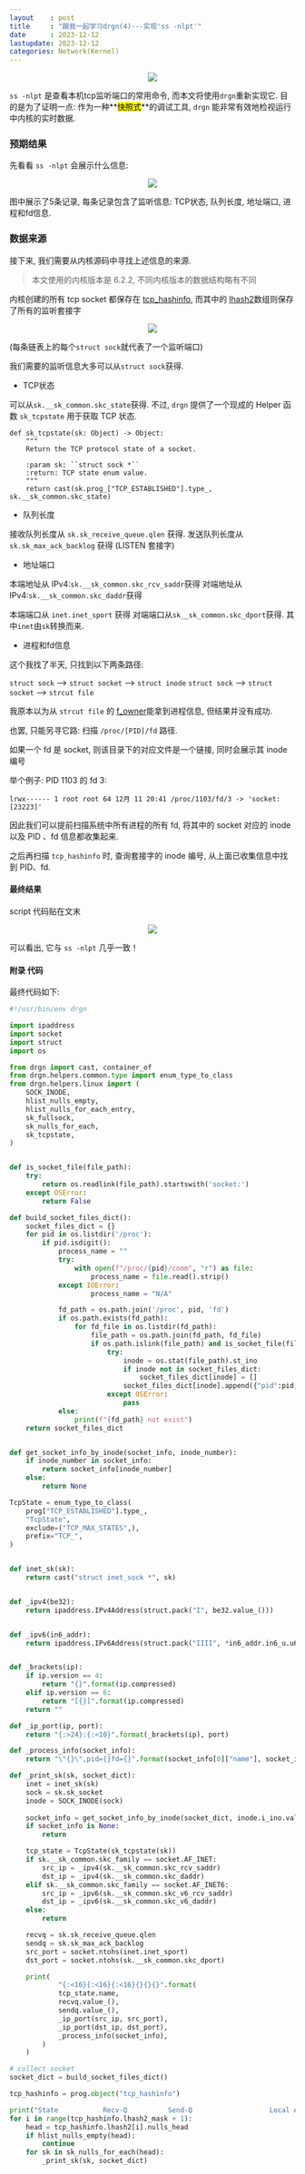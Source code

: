 ```yaml
---
layout    : post
title     : "跟我一起学习drgn(4)---实现'ss -nlpt'"
date      : 2023-12-12
lastupdate: 2023-12-12
categories: Network(Kernel)
---
```


<p align="center"><img src="/assets/img/public/drgn.png"></p>

`ss -nlpt` 是查看本机tcp监听端口的常用命令, 而本文将使用`drgn`重新实现它. 目的是为了证明一点: 作为一种**<mark>快照式</mark>**的调试工具, `drgn` 能非常有效地检视运行中内核的实时数据.

### 预期结果

先看看 `ss -nlpt` 会展示什么信息:

<p align="center"><img src="/assets/img/drgn4/pic1.png"></p>

图中展示了5条记录, 每条记录包含了监听信息: TCP状态, 队列长度, 地址端口, 进程和fd信息.

### 数据来源

接下来, 我们需要从内核源码中寻找上述信息的来源. 

> 本文使用的内核版本是 6.2.2, 不同内核版本的数据结构略有不同

内核创建的所有 tcp socket 都保存在 [tcp_hashinfo](https://elixir.bootlin.com/linux/v6.2.2/source/net/ipv4/tcp_ipv4.c#L91), 而其中的 [lhash2](https://elixir.bootlin.com/linux/v6.2.2/source/include/net/inet_hashtables.h#L177)数组则保存了所有的监听套接字

<p align="center"><img src="/assets/img/drgn4/pic2.png"></p>

(每条链表上的每个`struct sock`就代表了一个监听端口)

我们需要的监听信息大多可以从`struct sock`获得.

- TCP状态

可以从`sk.__sk_common.skc_state`获得. 不过, `drgn` 提供了一个现成的 Helper 函数 `sk_tcpstate` 用于获取 TCP 状态.

```
def sk_tcpstate(sk: Object) -> Object:
    """
    Return the TCP protocol state of a socket.

    :param sk: ``struct sock *``
    :return: TCP state enum value.
    """
    return cast(sk.prog_["TCP_ESTABLISHED"].type_, sk.__sk_common.skc_state)
```

- 队列长度

接收队列长度从 `sk.sk_receive_queue.qlen` 获得.
发送队列长度从 `sk.sk_max_ack_backlog` 获得 (LISTEN 套接字)

- 地址端口

本端地址从 IPv4:`sk.__sk_common.skc_rcv_saddr`获得
对端地址从 IPv4:`sk.__sk_common.skc_daddr`获得

本端端口从 `inet.inet_sport` 获得
对端端口从`sk__sk_common.skc_dport`获得. 其中`inet`由`sk`转换而来.

- 进程和fd信息

这个我找了半天, 只找到以下两条路径:

`struct sock` --> `struct socket` --> `struct inode` 
`struct sock` --> `struct socket` --> `strcut file`

我原本以为从 `strcut file` 的 [f_owner](https://elixir.bootlin.com/linux/v6.2.2/source/include/linux/fs.h#L960)能拿到进程信息, 但结果并没有成功.

也罢, 只能另寻它路: 扫描 `/proc/[PID]/fd` 路径.

如果一个 fd 是 socket, 则该目录下的对应文件是一个链接, 同时会展示其 inode 编号

举个例子: PID 1103 的 fd 3:

`lrwx------ 1 root root 64 12月 11 20:41 /proc/1103/fd/3 -> 'socket:[23223]'`

因此我们可以提前扫描系统中所有进程的所有 fd, 将其中的 socket 对应的 inode 以及 PID 、fd 信息都收集起来.

之后再扫描 `tcp_hashinfo` 时, 查询套接字的 inode 编号, 从上面已收集信息中找到 PID、fd. 

#### 最终结果

script 代码贴在文末

<p align="center"><img src="/assets/img/drgn4/pic3.png"></p>

可以看出, 它与 `ss -nlpt` 几乎一致！


#### 附录 代码

最终代码如下:

```python
#!/usr/bin/env drgn

import ipaddress
import socket
import struct
import os

from drgn import cast, container_of
from drgn.helpers.common.type import enum_type_to_class
from drgn.helpers.linux import (
    SOCK_INODE,
    hlist_nulls_empty,
    hlist_nulls_for_each_entry,
    sk_fullsock,
    sk_nulls_for_each,
    sk_tcpstate,
)


def is_socket_file(file_path):
    try:
        return os.readlink(file_path).startswith('socket:')
    except OSError:
        return False

def build_socket_files_dict():
    socket_files_dict = {}
    for pid in os.listdir('/proc'):
        if pid.isdigit():
            process_name = ""
            try:
                with open(f"/proc/{pid}/comm", "r") as file:
                    process_name = file.read().strip()
            except IOError:
                    process_name = "N/A"

            fd_path = os.path.join('/proc', pid, 'fd')
            if os.path.exists(fd_path):
                for fd_file in os.listdir(fd_path):
                    file_path = os.path.join(fd_path, fd_file)
                    if os.path.islink(file_path) and is_socket_file(file_path):
                        try:
                            inode = os.stat(file_path).st_ino
                            if inode not in socket_files_dict:
                                socket_files_dict[inode] = []
                            socket_files_dict[inode].append({"pid":pid, "name":process_name, "fd": fd_file})
                        except OSError:
                            pass
            else:
                print(f"{fd_path} not exist")
    return socket_files_dict


def get_socket_info_by_inode(socket_info, inode_number):
    if inode_number in socket_info:
        return socket_info[inode_number]
    else:
        return None

TcpState = enum_type_to_class(
    prog["TCP_ESTABLISHED"].type_,
    "TcpState",
    exclude=("TCP_MAX_STATES",),
    prefix="TCP_",
)


def inet_sk(sk):
    return cast("struct inet_sock *", sk)


def _ipv4(be32):
    return ipaddress.IPv4Address(struct.pack("I", be32.value_()))


def _ipv6(in6_addr):
    return ipaddress.IPv6Address(struct.pack("IIII", *in6_addr.in6_u.u6_addr32))


def _brackets(ip):
    if ip.version == 4:
        return "{}".format(ip.compressed)
    elif ip.version == 6:
        return "[{}]".format(ip.compressed)
    return ""

def _ip_port(ip, port):
    return "{:>24}:{:<10}".format(_brackets(ip), port)

def _process_info(socket_info):
    return "\"{}\",pid={}fd={}".format(socket_info[0]["name"], socket_info[0]["pid"], socket_info[0]["fd"])

def _print_sk(sk, socket_dict):
    inet = inet_sk(sk)
    sock = sk.sk_socket
    inode = SOCK_INODE(sock)
   
    socket_info = get_socket_info_by_inode(socket_dict, inode.i_ino.value_())
    if socket_info is None:
        return

    tcp_state = TcpState(sk_tcpstate(sk))
    if sk.__sk_common.skc_family == socket.AF_INET:
        src_ip = _ipv4(sk.__sk_common.skc_rcv_saddr)
        dst_ip = _ipv4(sk.__sk_common.skc_daddr)
    elif sk.__sk_common.skc_family == socket.AF_INET6:
        src_ip = _ipv6(sk.__sk_common.skc_v6_rcv_saddr)
        dst_ip = _ipv6(sk.__sk_common.skc_v6_daddr)
    else:
        return

    recvq = sk.sk_receive_queue.qlen
    sendq = sk.sk_max_ack_backlog
    src_port = socket.ntohs(inet.inet_sport)
    dst_port = socket.ntohs(sk.__sk_common.skc_dport)

    print(
            "{:<16}{:<16}{:<16}{}{}{}".format(
            tcp_state.name,
            recvq.value_(),
            sendq.value_(),
            _ip_port(src_ip, src_port),
            _ip_port(dst_ip, dst_port),
            _process_info(socket_info),
        )
    )

# collect socket 
socket_dict = build_socket_files_dict()

tcp_hashinfo = prog.object("tcp_hashinfo")

print("State           Recv-Q          Send-Q                   Local Address:Port                   Peer Address:Port          Process")
for i in range(tcp_hashinfo.lhash2_mask + 1):
    head = tcp_hashinfo.lhash2[i].nulls_head
    if hlist_nulls_empty(head):
        continue
    for sk in sk_nulls_for_each(head):
        _print_sk(sk, socket_dict)

```

